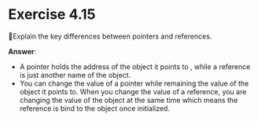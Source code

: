 # Exercise 4.15

Explain the key differences between pointers and references.

**Answer**:

- A pointer holds the address of the object it points to , while a reference is just another name of the object.
- You can change the value of a pointer while remaining the value of the object it points to. When you change the value of a reference, you are changing the value of the object at the same time which means the reference is bind to the object once initialized.